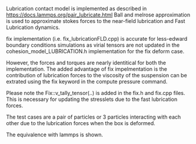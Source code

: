 Lubrication contact model is implemented as described in https://docs.lammps.org/pair_lubricate.html
Ball and melrose approximation is used to approximate stokes forces to the near-field lubrication and Fast Lubrication dynamics.

fix implementation (i.e. fix_lubricationFLD.cpp) is accurate for less-edward boundary conditions simulations as virial tensors are not 
updated in the cohesion_model_LUBRICATION.h implementation for the fix deform case. 

However, the forces and torques are nearly identitical for both the implementation. The added advantage of fix impelmentation is the contribution of lubrication forces to the viscosity of the suspension can be extrated using the fix keyword in the compute pressure command. 

Please note the Fix::v_tally_tensor(..) is added in the fix.h and fix.cpp files. 
This is necessary for updating the stresslets due to the fast lubrication forces. 

The test cases are a pair of particles or 3 particles interacting with each other due to the lubrication forces when the box is deformed. 

The equivalence with lammps is shown. 


